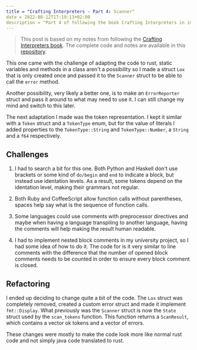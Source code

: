 ```yaml
---
title = "Crafting Interpreters - Part 4: Scanner"
date = 2022-08-12T17:19:13+02:00
description = "Part 4 of following the book Crafting Interpreters in implementing interpreters for the Lox programming language."
---
```



> This post is based on my notes from following the [Crafting Interpreters book](https://craftinginterpreters.com/).
> The complete code and notes are available in this [repository](https://github.com/EdSwordsmith/crafting_interpreters).

This one came with the challenge of adapting the code to rust, static variables and methods in a class aren't a possibility so I made a struct `Lox` that is only created once and passed it to the `Scanner` struct to be able to call the `error` method.

Another possibility, very likely a better one, is to make an `ErrorReporter` struct and pass it around to what may need to use it. I can still change my mind and switch to this later.

The next adaptation I made was the token representation. I kept it similar with a `Token` struct and a `TokenType` enum, but for the value of literals I added properties to the `TokenType::String` and `TokenType::Number`, a `String` and a `f64` respectively.

## Challenges
1. I had to search a bit for this one. Both Python and Haskell don't use brackets or some kind of `do/begin` and `end` to indicate a block, but instead use identation levels. As a result, some tokens depend on the identation level, making their grammars not regular.

2. Both Ruby and CoffeeScript allow function calls without parentheses, spaces help say what is the sequence of function calls.

3. Some languages could use comments with preprocessor directives and maybe when having a language transpiling to another language, having the comments will help making the result human readable.

4. I had to implement nested block comments in my university project, so I had some idea of how to do it. The code for is it very similar to line comments with the difference that the number of opened block comments needs to be counted in order to ensure every block comment is closed.

## Refactoring
I ended up deciding to change quite a bit of the code. The `Lox` struct was completely removed, created a custom error struct and made it implement `fmt::Display`. What previously was the `Scanner` struct is now the `State` struct used by the `scan_tokens` function. This function returns a `ScanResult`, which contains a vector ok tokens and a vector of errors.

These changes were mostly to make the code look more like normal rust code and not simply java code translated to rust.
